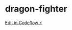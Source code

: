 # dragon-fighter

[Edit in Codeflow ⚡️](https://stackblitz.com/~/github.com/gonzalote99/dragon-fighter)